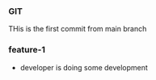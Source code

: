 ### GIT
THis is the first commit from main branch


### feature-1
* developer is doing some development